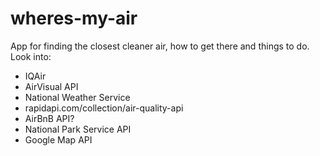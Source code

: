 # wheres-my-air
App for finding the closest cleaner air, how to get there and things to do.
Look into:
 * IQAir
 * AirVisual API
 * National Weather Service
 * rapidapi.com/collection/air-quality-api
 * AirBnB API?
 * National Park Service API
 * Google Map API

